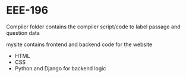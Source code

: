 # EEE-196

Compiler folder contains the compiler script/code to label passage and question data

mysite contains frontend and backend code for the website
- HTML
- CSS
- Python and Django for backend logic